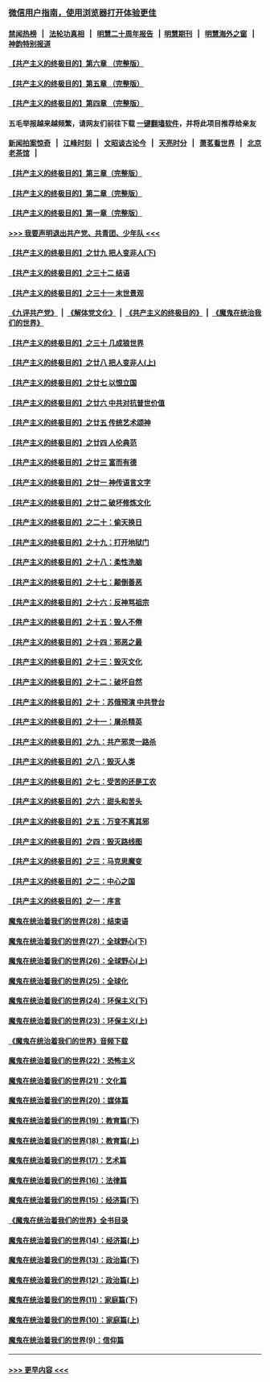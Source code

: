 ### [微信用户指南，使用浏览器打开体验更佳](https://github.com/gfw-breaker/banned-news1/blob/master/indexes/wechat-guide.md?t=0)
#### [禁闻热榜](热点新闻.md?t=0)  &nbsp;&nbsp;|&nbsp;&nbsp; [法轮功真相](https://github.com/gfw-breaker/truth/blob/master/README.md?t=0) &nbsp;&nbsp;|&nbsp;&nbsp; [明慧二十周年报告](https://github.com/gfw-breaker/mh-reports/blob/master/README.md?t=0) &nbsp;&nbsp;|&nbsp;&nbsp;[明慧期刊](https://github.com/gfw-breaker/mh-qikan) &nbsp;&nbsp;|&nbsp;&nbsp; [明慧海外之窗](https://github.com/gfw-breaker/mh-news/blob/master/README.md?t=0) &nbsp;&nbsp;|&nbsp;&nbsp; [神韵特别报道](https://github.com/gfw-breaker/mh-news/blob/master/shenyun.md?t=0)
#### [【共产主义的终极目的】第六章 （完整版）](../pages/nsc422/n11428913.md?t=02151844) 
#### [【共产主义的终极目的】第五章 （完整版）](../pages/nsc422/n11428912.md?t=02151844) 
#### [【共产主义的终极目的】第四章 （完整版）](../pages/nsc422/n11428907.md?t=02151844) 
#### 五毛举报越来越频繁，请网友们前往下载 [一键翻墙软件](https://github.com/gfw-breaker/ssr-accounts)，并将此项目推荐给亲友
#### [新闻拍案惊奇](https://github.com/gfw-breaker/banned-news1/blob/master/pages/link4.md) &nbsp;&nbsp;|&nbsp;&nbsp; [江峰时刻](https://github.com/gfw-breaker/banned-news1/blob/master/pages/link4.md) &nbsp;&nbsp;|&nbsp;&nbsp; [文昭谈古论今](https://github.com/gfw-breaker/banned-news1/blob/master/pages/link4.md) &nbsp;&nbsp;|&nbsp;&nbsp; [天亮时分](https://github.com/gfw-breaker/banned-news1/blob/master/pages/link4.md) &nbsp;&nbsp;|&nbsp;&nbsp; [萧茗看世界](https://github.com/gfw-breaker/banned-news1/blob/master/pages/link4.md) &nbsp;&nbsp;|&nbsp;&nbsp; [北京老茶馆](https://github.com/gfw-breaker/banned-news1/blob/master/pages/link4.md) &nbsp;&nbsp;|&nbsp;&nbsp; 
#### [【共产主义的终极目的】第三章（完整版）](../pages/nsc422/n11428848.md?t=02151844) 
#### [【共产主义的终极目的】第二章（完整版）](../pages/nsc422/n11428831.md?t=02151844) 
#### [【共产主义的终极目的】第一章（完整版）](../pages/nsc422/n11417651.md?t=02151844) 
#### [>>> 我要声明退出共产党、共青团、少年队 <<<](https://github.com/begood0513/goodnews/blob/master/quit/letter.md) 
#### [【共产主义的终极目的】之廿九 把人变非人(下)](../pages/nsc422/n11344140.md?t=02151844) 
#### [【共产主义的终极目的】之三十二 结语](../pages/nsc422/n11360535.md?t=02151844) 
#### [【共产主义的终极目的】之三十一 末世景观](../pages/nsc422/n11351129.md?t=02151844) 
#### [《九评共产党》](https://github.com/begood0513/9ping.md/blob/master/README.md) &nbsp;|&nbsp; [《解体党文化》](../../../../jtdwh.md/blob/master/README.md)  &nbsp;|&nbsp; [《共产主义的终极目的》](../../../../gczydzjmd.md/blob/master/README.md) &nbsp;|&nbsp; [《魔鬼在统治我们的世界》](../../../../mgztzwmdsj.md/blob/master/README.md) 
#### [【共产主义的终极目的】之三十 几成狼世界](../pages/nsc422/n11348280.md?t=02151844) 
#### [【共产主义的终极目的】之廿八 把人变非人(上)](../pages/nsc422/n11340492.md?t=02151844) 
#### [【共产主义的终极目的】之廿七 以恨立国](../pages/nsc422/n11336944.md?t=02151844) 
#### [【共产主义的终极目的】之廿六 中共对抗普世价值](../pages/nsc422/n11324785.md?t=02151844) 
#### [【共产主义的终极目的】之廿五 传统艺术颂神](../pages/nsc422/n11296396.md?t=02151844) 
#### [【共产主义的终极目的】之廿四 人伦典范](../pages/nsc422/n11296397.md?t=02151844) 
#### [【共产主义的终极目的】之廿三 富而有德](../pages/nsc422/n11283598.md?t=02151844) 
#### [【共产主义的终极目的】之廿一 神传语言文字](../pages/nsc422/n11263265.md?t=02151844) 
#### [【共产主义的终极目的】之廿二 破坏修炼文化](../pages/nsc422/n11245728.md?t=02151844) 
#### [【共产主义的终极目的】之二十：偷天换日](../pages/nsc422/n11238846.md?t=02151844) 
#### [【共产主义的终极目的】之十九：打开地狱门](../pages/nsc422/n11206376.md?t=02151844) 
#### [【共产主义的终极目的】之十八：柔性洗脑](../pages/nsc422/n11199994.md?t=02151844) 
#### [【共产主义的终极目的】之十七：颠倒善恶](../pages/nsc422/n11179782.md?t=02151844) 
#### [【共产主义的终极目的】之十六：反神骂祖宗](../pages/nsc422/n11166798.md?t=02151844) 
#### [【共产主义的终极目的】之十五：毁人不倦](../pages/nsc422/n11166792.md?t=02151844) 
#### [【共产主义的终极目的】之十四：邪恶之最](../pages/nsc422/n11150249.md?t=02151844) 
#### [【共产主义的终极目的】之十三：毁灭文化](../pages/nsc422/n11135227.md?t=02151844) 
#### [【共产主义的终极目的】之十二：破坏自然](../pages/nsc422/n11135214.md?t=02151844) 
#### [【共产主义的终极目的】之十：苏俄预演 中共登台](../pages/nsc422/n11118424.md?t=02151844) 
#### [【共产主义的终极目的】之十一：屠杀精英](../pages/nsc422/n11118442.md?t=02151844) 
#### [【共产主义的终极目的】之九：共产邪灵一路杀](../pages/nsc422/n11114139.md?t=02151844) 
#### [【共产主义的终极目的】之八：毁灭人类](../pages/nsc422/n11108503.md?t=02151844) 
#### [【共产主义的终极目的】之七：受苦的还是工农](../pages/nsc422/n11101809.md?t=02151844) 
#### [【共产主义的终极目的】之六：甜头和苦头](../pages/nsc422/n11096971.md?t=02151844) 
#### [【共产主义的终极目的】之五：万变不离其邪](../pages/nsc422/n11091285.md?t=02151844) 
#### [【共产主义的终极目的】之四：毁灭路线图](../pages/nsc422/n11086284.md?t=02151844) 
#### [【共产主义的终极目的】之三：马克思魔变](../pages/nsc422/n11061941.md?t=02151844) 
#### [【共产主义的终极目的】之二：中心之国](../pages/nsc422/n11047728.md?t=02151844) 
#### [【共产主义的终极目的】之一：序言](../pages/nsc422/n11086077.md?t=02151844) 
#### [魔鬼在统治着我们的世界(28)：结束语](../pages/nsc422/n10936246.md?t=02151844) 
#### [魔鬼在统治着我们的世界(27)：全球野心(下)](../pages/nsc422/n10928319.md?t=02151844) 
#### [魔鬼在统治着我们的世界(26)：全球野心(上)](../pages/nsc422/n10900318.md?t=02151844) 
#### [魔鬼在统治着我们的世界(25)：全球化](../pages/nsc422/n10788205.md?t=02151844) 
#### [魔鬼在统治着我们的世界(24)：环保主义(下)](../pages/nsc422/n10695307.md?t=02151844) 
#### [魔鬼在统治着我们的世界(23)：环保主义(上)](../pages/nsc422/n10688613.md?t=02151844) 
#### [《魔鬼在统治着我们的世界》音频下载](../pages/nsc422/n10635553.md?t=02151844) 
#### [魔鬼在统治着我们的世界(22)：恐怖主义](../pages/nsc422/n10614727.md?t=02151844) 
#### [魔鬼在统治着我们的世界(21)：文化篇](../pages/nsc422/n10597706.md?t=02151844) 
#### [魔鬼在统治着我们的世界(20)：媒体篇](../pages/nsc422/n10586579.md?t=02151844) 
#### [魔鬼在统治着我们的世界(19)：教育篇(下)](../pages/nsc422/n10564808.md?t=02151844) 
#### [魔鬼在统治着我们的世界(18)：教育篇(上)](../pages/nsc422/n10526970.md?t=02151844) 
#### [魔鬼在统治着我们的世界(17)：艺术篇](../pages/nsc422/n10499093.md?t=02151844) 
#### [魔鬼在统治着我们的世界(16)：法律篇](../pages/nsc422/n10485969.md?t=02151844) 
#### [魔鬼在统治着我们的世界(15)：经济篇(下)](../pages/nsc422/n10469975.md?t=02151844) 
#### [《魔鬼在统治着我们的世界》全书目录](../pages/nsc422/n10464261.md?t=02151844) 
#### [魔鬼在统治着我们的世界(14)：经济篇(上)](../pages/nsc422/n10457370.md?t=02151844) 
#### [魔鬼在统治着我们的世界(13)：政治篇(下)](../pages/nsc422/n10448270.md?t=02151844) 
#### [魔鬼在统治着我们的世界(12)：政治篇(上)](../pages/nsc422/n10444576.md?t=02151844) 
#### [魔鬼在统治着我们的世界(11)：家庭篇(下)](../pages/nsc422/n10440961.md?t=02151844) 
#### [魔鬼在统治着我们的世界(10)：家庭篇(上)](../pages/nsc422/n10435448.md?t=02151844) 
#### [魔鬼在统治着我们的世界(9)：信仰篇](../pages/nsc422/n10432159.md?t=02151844) 

----
#### [ >>> 更早内容 <<< ](../indexes/nsc422-earlier.md)
